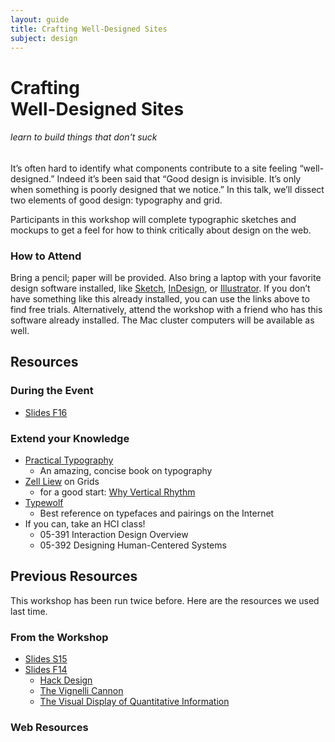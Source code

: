 ```yaml
---
layout: guide
title: Crafting Well-Designed Sites
subject: design
---
```


# Crafting <br>Well-Designed Sites

###### learn to build things that don't suck

It’s often hard to identify what components contribute to a site feeling
“well-designed.” Indeed it’s been said that “Good design is invisible.
It’s only when something is poorly designed that we notice.” In this talk,
we’ll dissect two elements of good design: typography and grid.

Participants in this workshop will complete typographic sketches and mockups
to get a feel for how to think critically about design on the web.


### How to Attend

Bring a pencil; paper will be provided. Also bring a laptop with your favorite
design software installed, like [Sketch](https://www.sketchapp.com/),
[InDesign](http://www.adobe.com/downloads.html), or
[Illustrator](http://www.adobe.com/downloads.html). If you don’t have
something like this already installed, you can use the links above to find
free trials. Alternatively, attend the workshop with a friend who has this
software already installed. The Mac cluster computers will be available as well.

## Resources

### During the Event

- [Slides F16](f16/slides.pdf)

### Extend your Knowledge

- [Practical Typography]
  - An amazing, concise book on typography
- [Zell Liew] on Grids
    - for a good start: [Why Vertical Rhythm]
- [Typewolf]
    - Best reference on typefaces and pairings on the
      Internet
- If you can, take an HCI class!
    - 05-391 Interaction Design Overview
    - 05-392 Designing Human-Centered Systems

[Practical Typography]: http://practicaltypography.com/
[Zell Liew]: https://zellwk.com/blog/
[Why Vertical Rhythm]: https://zellwk.com/blog/why-vertical-rhythms/
[Typewolf]: https://www.typewolf.com/

## Previous Resources

This workshop has been run twice before. Here are the resources we used last time.

### From the Workshop

- [Slides S15](s15/slides.pdf)
- [Slides F14](f14/slides.pdf)
  - [Hack Design](https://hackdesign.org/)
  - [The Vignelli Cannon](http://www.vignelli.com/canon.pdf)
  - [The Visual Display of Quantitative Information](http://www.amazon.com/The-Visual-Display-Quantitative-Information/dp/0961392142)

### Web Resources


